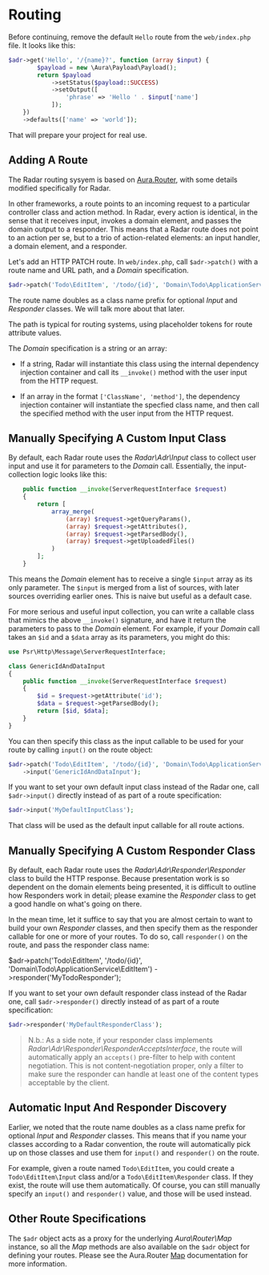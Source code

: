 # Routing

Before continuing, remove the default `Hello` route from the `web/index.php`
file. It looks like this:

```php
$adr->get('Hello', '/{name}?', function (array $input) {
        $payload = new \Aura\Payload\Payload();
        return $payload
            ->setStatus($payload::SUCCESS)
            ->setOutput([
                'phrase' => 'Hello ' . $input['name']
            ]);
    })
    ->defaults(['name' => 'world']);
```

That will prepare your project for real use.

## Adding A Route

The Radar routing sysyem is based on
[Aura.Router](https://github.com/auraphp/Aura.Router), with some details
modified specifically for Radar.

In other frameworks, a route points to an incoming request to a particular
controller class and action method. In Radar, every action is identical, in the
sense that it receives input, invokes a domain element, and passes the domain
output to a responder. This means that a Radar route does not point to an action
per se, but to a trio of action-related elements: an input handler, a domain
element, and a responder.

Let's add an HTTP PATCH route. In `web/index.php`, call `$adr->patch()` with a
route name and URL path, and a _Domain_ specification.

```php
$adr->patch('Todo\EditItem', '/todo/{id}', 'Domain\Todo\ApplicationService\EditItem');
```

The route name doubles as a class name prefix for optional _Input_ and
_Responder_ classes. We will talk more about that later.

The path is typical for routing systems, using placeholder tokens for route
attribute values.

The _Domain_ specification is a string or an array:

- If a string, Radar will instantiate this class using the internal dependency
injection container and call its `__invoke()` method with the user input from
the HTTP request.

- If an array in the format `['ClassName', 'method']`, the dependency injection
container will instantiate the specfied class name, and then call the specified
method with the user input from the HTTP request.

## Manually Specifying A Custom Input Class

By default, each Radar route uses the _Radar\Adr\Input_ class to collect user
input and use it for parameters to the _Domain_ call. Essentially, the input-collection
logic looks like this:

```php
    public function __invoke(ServerRequestInterface $request)
    {
        return [
            array_merge(
                (array) $request->getQueryParams(),
                (array) $request->getAttributes(),
                (array) $request->getParsedBody(),
                (array) $request->getUploadedFiles()
            )
        ];
    }
```

This means the _Domain_ element has to receive a single `$input` array as its
only parameter. The `$input` is merged from a list of sources, with later
sources overriding earlier ones. This is naive but useful as a default case.

For more serious and useful input collection,
you can write a callable class that mimics the above `__invoke()` signature, and have it
return the parameters to pass to the _Domain_ element. For example, if your
_Domain_ call takes an `$id` and a `$data` array as its parameters, you might do this:

```php
use Psr\Http\Message\ServerRequestInterface;

class GenericIdAndDataInput
{
    public function __invoke(ServerRequestInterface $request)
    {
        $id = $request->getAttribute('id');
        $data = $request->getParsedBody();
        return [$id, $data];
    }
}
```

You can then specify this class as the input callable to be used for your route
by calling `input()` on the route object:

```php
$adr->patch('Todo\EditItem', '/todo/{id}', 'Domain\Todo\ApplicationService\EditItem')
    ->input('GenericIdAndDataInput');
```

If you want to set your own default input class instead of the Radar one,
call `$adr->input()` directly instead of as part of a route specification:

```php
$adr->input('MyDefaultInputClass');
```

That class will be used as the default input callable for all route actions.

## Manually Specifying A Custom Responder Class

By default, each Radar route uses the _Radar\Adr\Responder\Responder_ class to
build the HTTP response. Because presentation work is so dependent on the
domain elements being presented, it is difficult to outline how Responders work
in detail; please examine the _Responder_ class to get a good handle on what's
going on there.

In the mean time, let it suffice to say that you are almost certain to want to
build your own _Responder_ classes, and then specify them as the responder callable
for one or more of your routes. To
do so, call `responder()` on the route, and pass the responder class name:

$adr->patch('Todo\EditItem', '/todo/{id}', 'Domain\Todo\ApplicationService\EditItem')
    ->responder('MyTodoResponder');


If you want to set your own default responder class instead of the Radar one,
call `$adr->responder()` directly instead of as part of a route specification:

```php
$adr->responder('MyDefaultResponderClass');
```

> N.b.: As a side note, if your responder class implements
> _Radar\Adr\Responder\ResponderAcceptsInterface_, the route will automatically
> apply an `accepts()` pre-filter to help with content negotiation. This is not
> content-negotiation proper, only a filter to make sure the responder can handle
> at least one of the content types acceptable by the client.

## Automatic Input And Responder Discovery

Earlier, we noted that the route name doubles as a class name prefix for
optional _Input_ and _Responder_ classes. This means that if you name your
classes according to a Radar convention, the route will automatically pick up on
those classes and use them for `input()` and `responder()` on the route.

For example, given a route named `Todo\EditItem`, you could create a
`Todo\EditItem\Input` class and/or a `Todo\EditItem\Responder` class. If they
exist, the route will use them automatically. Of course, you can still manually
specify an `input()` and `responder()` value, and those will be used instead.

## Other Route Specifications

The `$adr` object acts as a proxy for the underlying _Aura\Router\Map_ instance,
so all the _Map_ methods are also available on the `$adr` object for defining
your routes. Please see the Aura.Router
[Map](https://github.com/auraphp/Aura.Router/blob/3.x/docs/index.md)
documentation for more information.
